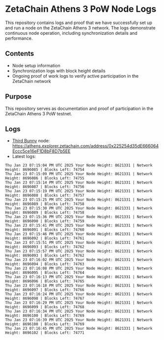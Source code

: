 # ZetaChain Athens 3 PoW Node Logs
This repository contains logs and proof that we have successfully set up and run a node on the ZetaChain Athens 3 network. The logs demonstrate continuous node operation, including synchronization details and performance.

## Contents
- Node setup information
- Synchronization logs with block height details
- Ongoing proof of work logs to verify active participation in the ZetaChain network

## Purpose
This repository serves as documentation and proof of participation in the ZetaChain Athens 3 PoW testnet.

## Logs

- [Third Bunny](https://thirdbunny.xyz/) node: https://athens.explorer.zetachain.com/address/0x225254d35dE666064Eccc5ce16eF1D8bF8D7b5EE
- Latest logs:
```
Thu Jan 23 07:15:04 PM UTC 2025 Your Node Height: 8621331 | Network Height: 8696085 | Blocks Left: 74754
Thu Jan 23 07:15:09 PM UTC 2025 Your Node Height: 8621331 | Network Height: 8696086 | Blocks Left: 74755
Thu Jan 23 07:15:14 PM UTC 2025 Your Node Height: 8621331 | Network Height: 8696087 | Blocks Left: 74756
Thu Jan 23 07:15:19 PM UTC 2025 Your Node Height: 8621331 | Network Height: 8696088 | Blocks Left: 74757
Thu Jan 23 07:15:25 PM UTC 2025 Your Node Height: 8621331 | Network Height: 8696089 | Blocks Left: 74758
Thu Jan 23 07:15:30 PM UTC 2025 Your Node Height: 8621331 | Network Height: 8696089 | Blocks Left: 74758
Thu Jan 23 07:15:36 PM UTC 2025 Your Node Height: 8621331 | Network Height: 8696090 | Blocks Left: 74759
Thu Jan 23 07:15:41 PM UTC 2025 Your Node Height: 8621331 | Network Height: 8696091 | Blocks Left: 74760
Thu Jan 23 07:15:46 PM UTC 2025 Your Node Height: 8621331 | Network Height: 8696092 | Blocks Left: 74761
Thu Jan 23 07:15:51 PM UTC 2025 Your Node Height: 8621331 | Network Height: 8696093 | Blocks Left: 74762
Thu Jan 23 07:15:57 PM UTC 2025 Your Node Height: 8621331 | Network Height: 8696093 | Blocks Left: 74762
Thu Jan 23 07:16:02 PM UTC 2025 Your Node Height: 8621331 | Network Height: 8696094 | Blocks Left: 74763
Thu Jan 23 07:16:08 PM UTC 2025 Your Node Height: 8621331 | Network Height: 8696095 | Blocks Left: 74764
Thu Jan 23 07:16:13 PM UTC 2025 Your Node Height: 8621331 | Network Height: 8696096 | Blocks Left: 74765
Thu Jan 23 07:16:18 PM UTC 2025 Your Node Height: 8621331 | Network Height: 8696097 | Blocks Left: 74766
Thu Jan 23 07:16:24 PM UTC 2025 Your Node Height: 8621331 | Network Height: 8696098 | Blocks Left: 74767
Thu Jan 23 07:16:29 PM UTC 2025 Your Node Height: 8621331 | Network Height: 8696099 | Blocks Left: 74768
Thu Jan 23 07:16:34 PM UTC 2025 Your Node Height: 8621331 | Network Height: 8696100 | Blocks Left: 74769
Thu Jan 23 07:16:39 PM UTC 2025 Your Node Height: 8621331 | Network Height: 8696100 | Blocks Left: 74769
Thu Jan 23 07:16:45 PM UTC 2025 Your Node Height: 8621331 | Network Height: 8696102 | Blocks Left: 74771
```
